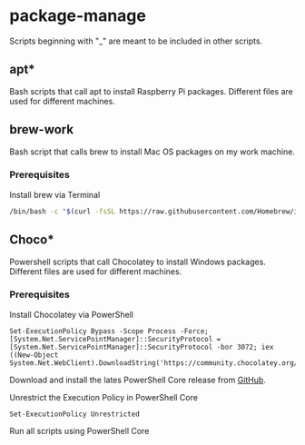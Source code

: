# package-manage

Scripts beginning with "_" are meant to be included in other scripts.

## apt*

Bash scripts that call apt to install Raspberry Pi packages. Different files are used for different machines.

## brew-work

Bash script that calls brew to install Mac OS packages on my work machine.

### Prerequisites

Install brew via Terminal

```zsh
/bin/bash -c "$(curl -fsSL https://raw.githubusercontent.com/Homebrew/install/HEAD/install.sh)"
```

## Choco*

Powershell scripts that call Chocolatey to install Windows packages. Different files are used for different machines.

### Prerequisites

Install Chocolatey via PowerShell

```pwsh
Set-ExecutionPolicy Bypass -Scope Process -Force; [System.Net.ServicePointManager]::SecurityProtocol = [System.Net.ServicePointManager]::SecurityProtocol -bor 3072; iex ((New-Object System.Net.WebClient).DownloadString('https://community.chocolatey.org/install.ps1'))
```

Download and install the lates PowerShell Core release from [GitHub](https://github.com/PowerShell/PowerShell/releases).

Unrestrict the Execution Policy in PowerShell Core

```pwsh
Set-ExecutionPolicy Unrestricted
```

Run all scripts using PowerShell Core
